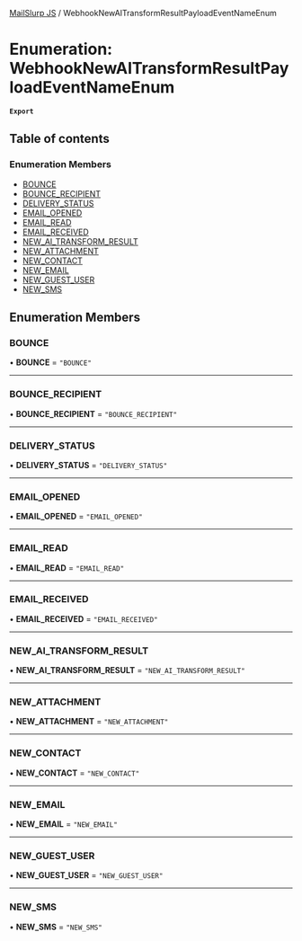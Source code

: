 [MailSlurp JS](../README.md) / WebhookNewAITransformResultPayloadEventNameEnum

# Enumeration: WebhookNewAITransformResultPayloadEventNameEnum

**`Export`**

## Table of contents

### Enumeration Members

- [BOUNCE](WebhookNewAITransformResultPayloadEventNameEnum.md#bounce)
- [BOUNCE\_RECIPIENT](WebhookNewAITransformResultPayloadEventNameEnum.md#bounce_recipient)
- [DELIVERY\_STATUS](WebhookNewAITransformResultPayloadEventNameEnum.md#delivery_status)
- [EMAIL\_OPENED](WebhookNewAITransformResultPayloadEventNameEnum.md#email_opened)
- [EMAIL\_READ](WebhookNewAITransformResultPayloadEventNameEnum.md#email_read)
- [EMAIL\_RECEIVED](WebhookNewAITransformResultPayloadEventNameEnum.md#email_received)
- [NEW\_AI\_TRANSFORM\_RESULT](WebhookNewAITransformResultPayloadEventNameEnum.md#new_ai_transform_result)
- [NEW\_ATTACHMENT](WebhookNewAITransformResultPayloadEventNameEnum.md#new_attachment)
- [NEW\_CONTACT](WebhookNewAITransformResultPayloadEventNameEnum.md#new_contact)
- [NEW\_EMAIL](WebhookNewAITransformResultPayloadEventNameEnum.md#new_email)
- [NEW\_GUEST\_USER](WebhookNewAITransformResultPayloadEventNameEnum.md#new_guest_user)
- [NEW\_SMS](WebhookNewAITransformResultPayloadEventNameEnum.md#new_sms)

## Enumeration Members

### BOUNCE

• **BOUNCE** = ``"BOUNCE"``

___

### BOUNCE\_RECIPIENT

• **BOUNCE\_RECIPIENT** = ``"BOUNCE_RECIPIENT"``

___

### DELIVERY\_STATUS

• **DELIVERY\_STATUS** = ``"DELIVERY_STATUS"``

___

### EMAIL\_OPENED

• **EMAIL\_OPENED** = ``"EMAIL_OPENED"``

___

### EMAIL\_READ

• **EMAIL\_READ** = ``"EMAIL_READ"``

___

### EMAIL\_RECEIVED

• **EMAIL\_RECEIVED** = ``"EMAIL_RECEIVED"``

___

### NEW\_AI\_TRANSFORM\_RESULT

• **NEW\_AI\_TRANSFORM\_RESULT** = ``"NEW_AI_TRANSFORM_RESULT"``

___

### NEW\_ATTACHMENT

• **NEW\_ATTACHMENT** = ``"NEW_ATTACHMENT"``

___

### NEW\_CONTACT

• **NEW\_CONTACT** = ``"NEW_CONTACT"``

___

### NEW\_EMAIL

• **NEW\_EMAIL** = ``"NEW_EMAIL"``

___

### NEW\_GUEST\_USER

• **NEW\_GUEST\_USER** = ``"NEW_GUEST_USER"``

___

### NEW\_SMS

• **NEW\_SMS** = ``"NEW_SMS"``
